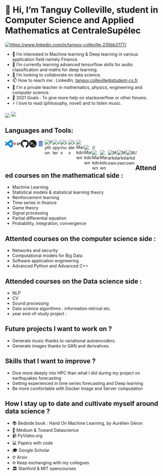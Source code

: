 # 👋 Hi, I’m Tanguy Colleville, student in Computer Science and Applied Mathematics at CentraleSupélec
[<img align="center" alt="https://www.linkedin.com/in/tanguy-colleville-235bb2177/" width="22px" src="https://cdn.jsdelivr.net/npm/simple-icons@v3/icons/linkedin.svg" />](https://www.linkedin.com/in/tanguy-colleville/)


- 👀 I’m interested in Machine learning & Deep learning in various application field namely Finance. 
- 🌱 I’m currently learning advanced tensorflow skills for audio classification and maths for deep learning. 
- 💞️ I’m looking to collaborate on data science. 
- 📫 How to reach me : LinkedIn, tanguy.colleville@student-cs.fr
- 🔭 I'm a private teacher in mathematics, physics, engineering and computer science.
- 🥅 2021 Goals : To give more help on stackoverflow or other forums.
- ⚡ I love to read (philosophy, novel) and to listen music. 

<img src="https://artsetmetiers.fr/sites/site_internet/files/2019-08/Logo_couleur_RVB.png" width="200px" align="center"/>
<img src="https://upload.wikimedia.org/wikipedia/fr/thumb/8/86/Logo_CentraleSupélec.svg/1280px-Logo_CentraleSupélec.svg.png" width="200px" />


## Languages and Tools:

[<img align="left" alt="Visual Studio Code" width="26px" src="https://raw.githubusercontent.com/github/explore/80688e429a7d4ef2fca1e82350fe8e3517d3494d/topics/visual-studio-code/visual-studio-code.png" />]()
[<img align="left" alt="Git" width="26px" src="https://raw.githubusercontent.com/github/explore/80688e429a7d4ef2fca1e82350fe8e3517d3494d/topics/git/git.png" />]()
[<img align="left" alt="GitHub" width="26px" src="https://raw.githubusercontent.com/github/explore/78df643247d429f6cc873026c0622819ad797942/topics/github/github.png" />]()
[<img align="left" alt="Terminal" width="26px" src="https://raw.githubusercontent.com/github/explore/80688e429a7d4ef2fca1e82350fe8e3517d3494d/topics/terminal/terminal.png" />]()
[<img align="left" alt="SQL" width="26px" src="https://raw.githubusercontent.com/github/explore/80688e429a7d4ef2fca1e82350fe8e3517d3494d/topics/sql/sql.png" />]()
[<img align="left" alt="Python" width="26px" src="https://upload.wikimedia.org/wikipedia/commons/thumb/c/c3/Python-logo-notext.svg/1200px-Python-logo-notext.svg.png" />]()
[<img align="left" alt="Jupyter" width="26px" src="https://upload.wikimedia.org/wikipedia/commons/thumb/3/38/Jupyter_logo.svg/1200px-Jupyter_logo.svg.png" />]()
[<img align="left" alt="Linux" width="26px" src="https://upload.wikimedia.org/wikipedia/commons/thumb/2/2b/Tux-simple.svg/154px-Tux-simple.svg.png" />]()
[<img align="left" alt="Latex" width="26px" src="https://upload.wikimedia.org/wikipedia/commons/thumb/9/92/LaTeX_logo.svg/2560px-LaTeX_logo.svg.png" />]()
[<img align="left" alt="Markdown" width="26px" src="https://upload.wikimedia.org/wikipedia/commons/thumb/4/48/Markdown-mark.svg/1280px-Markdown-mark.svg.png" />]()  
//
[<img align="left" alt="Markdown" width="26px" src="https://upload.wikimedia.org/wikipedia/commons/1/18/ISO_C%2B%2B_Logo.svg" />]()  
[<img align="left" alt="Markdown" width="26px" src="https://upload.wikimedia.org/wikipedia/commons/thumb/f/f3/Apache_Spark_logo.svg/1200px-Apache_Spark_logo.svg.png" />]() 
[<img align="left" alt="Markdown" width="26px" src="https://upload.wikimedia.org/wikipedia/commons/thumb/0/05/Apache_kafka.svg/1200px-Apache_kafka.svg.png" />]() 
[<img align="left" alt="Markdown" width="30px" src="https://d1.awsstatic.com/acs/characters/Logos/Docker-Logo_Horizontel_279x131.b8a5c41e56b77706656d61080f6a0217a3ba356d.png" />]() 
[<img align="left" alt="Markdown" width="30px" src="https://www.filytech.com/images/blog/s3.png" />]() 
[<img align="left" alt="Markdown" width="30px" src="https://sysreseau.net/wp-content/uploads/2020/09/ec2-1.png" />]() /

## Attended courses on the mathematical side : 
- Machine Learning 
- Statistical models & statistical learning theory
- Reinforcement learning
- Time series in finance
- Game theory 
- Signal processing 
- Partial differential equation
- Probability, integration, convergence

## Attented courses on the computer science side : 
- Networks and security 
- Computational models for Big Data
- Software application engineering
- Advanced Python and Advanced C++

## Attended courses on the Data science side : 
- NLP 
- CV 
- Sound processing
- Data science algorithms : information retrival etc.
- year end-of-study project : 


## Future projects I want to work on ? 
- Generate music thanks to variational autoencoders.
- Generate images thanks to GAN and derivatives. 

## Skills that I want to improve ? 
- Dive more deeply into HPC than what I did during my project on earthquakes forecasting
- Getting experienced in time series forecasting and Deep learning
- Be more comfortable with Docker Image and Server computation

## How I stay up to date and cultivate myself around data science ? 
- :books: Bedside book : Hand On Machine Learning, by Aurélien Géron
- :rocket: Médium & Toward Datascience 
- :video_camera: PyVideo.org
- :computer: Papers with code 
- :mortar_board: Google Scholar
- :nerd_face: Arxiv
- :globe_with_meridians: Keep exchanging with my collegues
- :classical_building: Stanford & MIT opencourses
